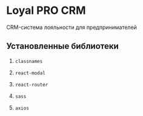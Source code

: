 # Loyal PRO CRM

CRM-система лояльности для предпринимателей

## Установленные библиотеки
1.     classnames
2.     react-modal
3.     react-router
4.     sass
5.     axios


